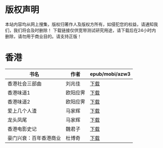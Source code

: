 # 版权声明

本站内容均从网上搜集，版权归著作人及版权方所有，如侵犯您的权益，请通知我们，我们将会及时删除！ 下载链接仅供宽带测试研究用途，请下载后在24小时内删除，请勿用于商业目的。请支持正版！

# 香港

| 书名 | 作者 | epub/mobi/azw3 |
| --- | --- | --- |
| 香港社会三部曲 | 刘兆佳 | [下载](https://url89.ctfile.com/f/31084289-1356990025-6b4933?p=8866) |
| 香港味道1 | 欧阳应霁 | [下载](https://url89.ctfile.com/f/31084289-1356985993-0ff83e?p=8866) |
| 香港味道2 | 欧阳应霁 | [下载](https://url89.ctfile.com/f/31084289-1356986050-b290ba?p=8866) |
| 爱上几个人渣 | 马家辉 | [下载](https://url89.ctfile.com/f/31084289-1357026802-11ef23?p=8866) |
| 龙头凤尾 | 马家辉 | [下载](https://url89.ctfile.com/f/31084289-1357010032-914b4e?p=8866) |
| 香港电影史记 | 魏君子 | [下载](https://url89.ctfile.com/f/31084289-1357006993-4a082b?p=8866) |
| 豪门兴衰：百年香港商业 | 杜博奇 | [下载](https://url89.ctfile.com/f/31084289-1357006018-893e1a?p=8866) |
